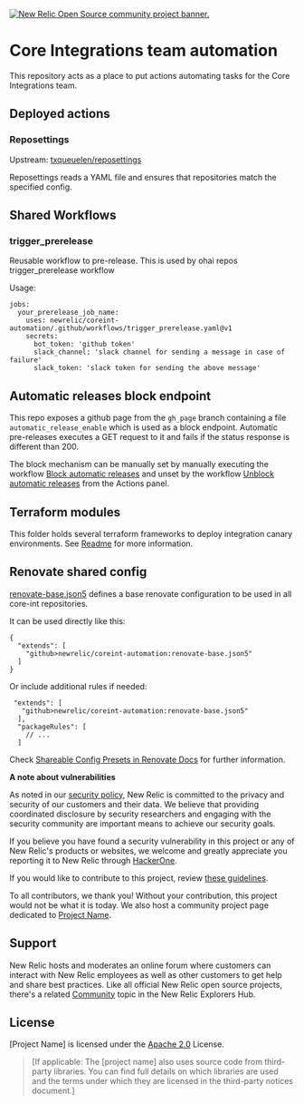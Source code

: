 <a href="https://opensource.newrelic.com/oss-category/#community-project"><picture><source media="(prefers-color-scheme: dark)" srcset="https://github.com/newrelic/opensource-website/raw/main/src/images/categories/dark/Community_Project.png"><source media="(prefers-color-scheme: light)" srcset="https://github.com/newrelic/opensource-website/raw/main/src/images/categories/Community_Project.png"><img alt="New Relic Open Source community project banner." src="https://github.com/newrelic/opensource-website/raw/main/src/images/categories/Community_Project.png"></picture></a>

# Core Integrations team automation

This repository acts as a place to put actions automating tasks for the Core Integrations team.

## Deployed actions

### Reposettings

Upstream: [txqueuelen/reposettings](https://github.com/txqueuelen/reposettings)

Reposettings reads a YAML file and ensures that repositories match the specified config.

## Shared Workflows

### trigger_prerelease

Reusable workflow to pre-release. This is used by ohai repos trigger_prerelease workflow

  Usage:
  ```
  jobs:
    your_prerelease_job_name:
      uses: newrelic/coreint-automation/.github/workflows/trigger_prerelease.yaml@v1
      secrets:
        bot_token: 'github token'
        slack_channel: 'slack channel for sending a message in case of failure'
        slack_token: 'slack token for sending the above message'
  ```
## Automatic releases block endpoint

This repo exposes a github page from the `gh_page` branch containing a file `automatic_release_enable` which is used as a block endpoint.
Automatic pre-releases executes a GET request to it and fails if the status response is different than 200.

The block mechanism can be manually set by manually executing the workflow [Block automatic releases](.github/workflows/block.yaml) and unset by the workflow [Unblock automatic releases](.github/workflows/unblock.yaml) from the Actions panel.

## Terraform modules

This folder holds several terraform frameworks to deploy integration canary environments. See [Readme](.github/terraform_modules/README.md) for more information.

## Renovate shared config

[renovate-base.json5](./renovate-base.json5) defines a base renovate configuration to be used in all core-int repositories.

 It can be used directly like this:

```json5
{
  "extends": [
    "github>newrelic/coreint-automation:renovate-base.json5"
  ]
}
```

Or include additional rules if needed:

```json5
 "extends": [
   "github>newrelic/coreint-automation:renovate-base.json5"
  ],
  "packageRules": [
    // ...
  ]
```

Check [Shareable Config Presets in Renovate Docs](https://docs.renovatebot.com/config-presets/#github-actions) for further information.


**A note about vulnerabilities**

As noted in our [security policy](../../security/policy), New Relic is committed to the privacy and security of our customers and their data. We believe that providing coordinated disclosure by security researchers and engaging with the security community are important means to achieve our security goals.

If you believe you have found a security vulnerability in this project or any of New Relic's products or websites, we welcome and greatly appreciate you reporting it to New Relic through [HackerOne](https://hackerone.com/newrelic).

If you would like to contribute to this project, review [these guidelines](./CONTRIBUTING.md).

To all contributors, we thank you!  Without your contribution, this project would not be what it is today.  We also host a community project page dedicated to [Project Name](<LINK TO https://opensource.newrelic.com/projects/... PAGE>).

## Support

New Relic hosts and moderates an online forum where customers can interact with New Relic employees as well as other customers to get help and share best practices. Like all official New Relic open source projects, there's a related [Community](https://discuss.newrelic.com) topic in the New Relic Explorers Hub.

## License
[Project Name] is licensed under the [Apache 2.0](http://apache.org/licenses/LICENSE-2.0.txt) License.
>[If applicable: The [project name] also uses source code from third-party libraries. You can find full details on which libraries are used and the terms under which they are licensed in the third-party notices document.]
